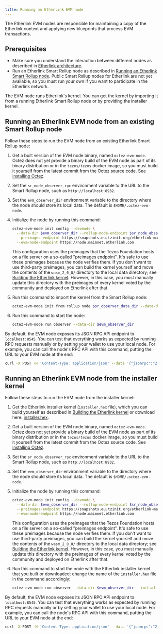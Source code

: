```yaml
---
title: Running an Etherlink EVM node
---
```


The Etherlink EVM nodes are responsible for maintaining a copy of the Etherlink context and applying new blueprints that process EVM transactions.

## Prerequisites

- Make sure you understand the interaction between different nodes as described in [Etherlink architecture](/network/architecture).
- Run an Etherlink Smart Rollup node as described in [Running an Etherlink Smart Rollup node](/network/smart-rollup-nodes).
Public Smart Rollup nodes for Etherlink are not yet available, so you must run your own if you want to participate in the Etherlink network.

The EVM node runs Etherlink's kernel.
You can get the kernel by importing it from a running Etherlink Smart Rollup node or by providing the installer kernel.

## Running an Etherlink EVM node from an existing Smart Rollup node

Follow these steps to run the EVM node from an existing Etherlink Smart Rollup node:

1. Get a built version of the EVM node binary, named `octez-evm-node`.
Octez does not yet provide a binary build of the EVM node as part of its binary distribution or in the `tezos/tezos` docker image, so you must build it yourself from the latest commit from the Octez source code.
See [Installing Octez](https://tezos.gitlab.io/introduction/howtoget.html).
1. Set the `sr_node_observer_rpc` environment variable to the URL to the Smart Rollup node, such as `http://localhost:8932`.
1. Set the `evm_observer_dir` environment variable to the directory where the node should store its local data.
The default is `$HOME/.octez-evm-node`.
1. Initialize the node by running this command:

   ```bash
   octez-evm-node init config --devmode \
     --data-dir $evm_observer_dir --rollup-node-endpoint $sr_node_observer_rpc \
     --preimages-endpoint https://snapshots.eu.tzinit.org/etherlink-mainnet/wasm_2_0_0 \
     --evm-node-endpoint https://node.mainnet.etherlink.com
   ```

   This configuration uses the preimages that the Tezos Foundation hosts on a file server on a so-called "preimages endpoint".
   It's safe to use these preimages because the node verifies them.
   If you don't want to use third-party preimages, you can build the kernel yourself and move the contents of the `wasm_2_0_0/` directory to the local data directory; see [Building the Etherlink kernel](/network/building-kernel).
   However, in this case, you must manually update this directory with the preimages of every kernel voted by the community and deployed on Etherlink after that.

1. Run this command to import the kernel from the Smart Rollup node:

   ```bash
   octez-evm-node init from rollup node $sr_observer_data_dir --data-dir $evm_observer_dir
   ```

1. Run this command to start the node:

   ```bash
   octez-evm-node run observer --data-dir $evm_observer_dir
   ```

By default, the EVM node exposes its JSON RPC API endpoint to `localhost:8545`.
You can test that everything works as expected by running RPC requests manually or by setting your wallet to use your local node.
For example, you can call the node's RPC API with this command, putting the URL to your EVM node at the end:

```bash
curl -X POST -H 'Content-Type: application/json' --data '{"jsonrpc":"2.0","method":"tez_kernelVersion"}' http://localhost:8545
```

## Running an Etherlink EVM node from the installer kernel

Follow these steps to run the EVM node from the installer kernel:

1. Get the Etherlink installer kernel (`installer.hex` file), which you can build yourself as described in [Building the Etherlink kernel](/network/building-kernel) or download here: [installer.hex](/files/installer.hex).
1. Get a built version of the EVM node binary, named `octez-evm-node`.
Octez does not yet provide a binary build of the EVM node as part of its binary distribution or in the `tezos/tezos` docker image, so you must build it yourself from the latest commit from the Octez source code.
See [Installing Octez](https://tezos.gitlab.io/introduction/howtoget.html).
1. Set the `sr_node_observer_rpc` environment variable to the URL to the Smart Rollup node, such as `http://localhost:8932`.
1. Set the `evm_observer_dir` environment variable to the directory where the node should store its local data.
The default is `$HOME/.octez-evm-node`.
1. Initialize the node by running this command:

   ```bash
   octez-evm-node init config --devmode \
     --data-dir $evm_observer_dir --rollup-node-endpoint $sr_node_observer_rpc \
     --preimages-endpoint https://snapshots.eu.tzinit.org/etherlink-mainnet/wasm_2_0_0 \
     --evm-node-endpoint https://node.mainnet.etherlink.com
   ```

   This configuration uses the preimages that the Tezos Foundation hosts on a file server on a so-called "preimages endpoint".
   It's safe to use these preimages because the node verifies them.
   If you don't want to use third-party preimages, you can build the kernel yourself and move the contents of the `wasm_2_0_0/` directory to the local data directory; see [Building the Etherlink kernel](/network/building-kernel).
   However, in this case, you must manually update this directory with the preimages of every kernel voted by the community and deployed on Etherlink after that.

1. Run this command to start the node with the Etherlink installer kernel that you built or downloaded; change the name of the `installer.hex` file in the command accordingly:

   ```bash
   octez-evm-node run observer --data-dir $evm_observer_dir --initial-kernel installer.hex
   ```

By default, the EVM node exposes its JSON RPC API endpoint to `localhost:8545`.
You can test that everything works as expected by running RPC requests manually or by setting your wallet to use your local node.
For example, you can call the node's RPC API with this command, putting the URL to your EVM node at the end:

```bash
curl -X POST -H 'Content-Type: application/json' --data '{"jsonrpc":"2.0","method":"tez_kernelVersion"}' http://localhost:8545
```
